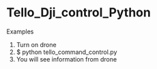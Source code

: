 # Tello_Dji_control_Python

Examples
1) Turn on drone
2) $ python tello_command_control.py
3) You will see information from drone
